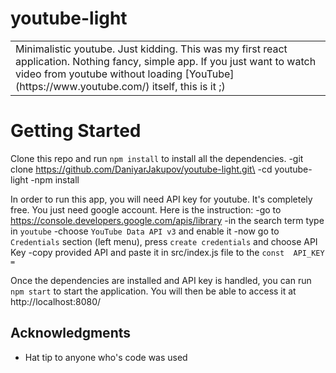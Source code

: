 # youtube-light
<table>
<tr>
<td>
   Minimalistic youtube. Just kidding. This was my first react application. Nothing fancy, simple app. If you just want to watch video from youtube without loading
   [YouTube](https://www.youtube.com/) itself, this is it ;)
</tr>
</table>

# Getting Started

Clone this repo and run `npm install` to install all the dependencies.
-git clone https://github.com/DaniyarJakupov/youtube-light.git\
-cd youtube-light
-npm install

In order to run this app, you will need API key for youtube. It's completely free. You just need google account.  Here is the instruction:
-go to https://console.developers.google.com/apis/library
-in the search term type in `youtube`
-choose `YouTube Data API v3` and enable it
-now go to `Credentials` section (left menu), press `create credentials` and choose API Key
-copy provided API and paste it in src/index.js file to the `const  API_KEY = `

Once the dependencies are installed and API key is handled, you can run `npm start` to start the application. You will then be able to access it at http://localhost:8080/


## Acknowledgments

* Hat tip to anyone who's code was used
